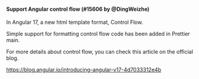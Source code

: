 #### Support Angular control flow (#15606 by @DingWeizhe)

In Angular 17, a new html template format, Control Flow.

Simple support for formatting control flow code has been added in Prettier main.

For more details about control flow, you can check this article on the official blog.

https://blog.angular.io/introducing-angular-v17-4d7033312e4b
